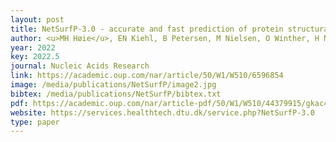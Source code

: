 ```yaml
--- 
layout: post
title: NetSurfP-3.0 - accurate and fast prediction of protein structural features by protein language models and deep learning
author: <u>MH Høie</u>, EN Kiehl, B Petersen, M Nielsen, O Winther, H Nielsen, J Hallgren, P Marcatili
year: 2022
key: 2022.5
journal: Nucleic Acids Research
link: https://academic.oup.com/nar/article/50/W1/W510/6596854
image: /media/publications/NetSurfP/image2.jpg
bibtex: /media/publications/NetSurfP/bibtex.txt
pdf: https://academic.oup.com/nar/article-pdf/50/W1/W510/44379915/gkac439.pdf
website: https://services.healthtech.dtu.dk/service.php?NetSurfP-3.0
type: paper
---
```

